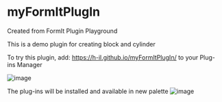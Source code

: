 # myFormItPlugIn
Created from FormIt Plugin Playground

This is a demo plugin for creating block and cylinder

To try this plugin, add: https://h-il.github.io/myFormItPlugIn/ to your Plug-ins Manager

![image](https://user-images.githubusercontent.com/80236301/137282055-cd7b5e0c-6c64-4ffb-b6cf-dd6d31ec95a1.png)




The plug-ins will be installed and available in new palette
![image](https://user-images.githubusercontent.com/80236301/137281879-7ba80f00-4539-44df-a2b7-4db167c08025.png)




